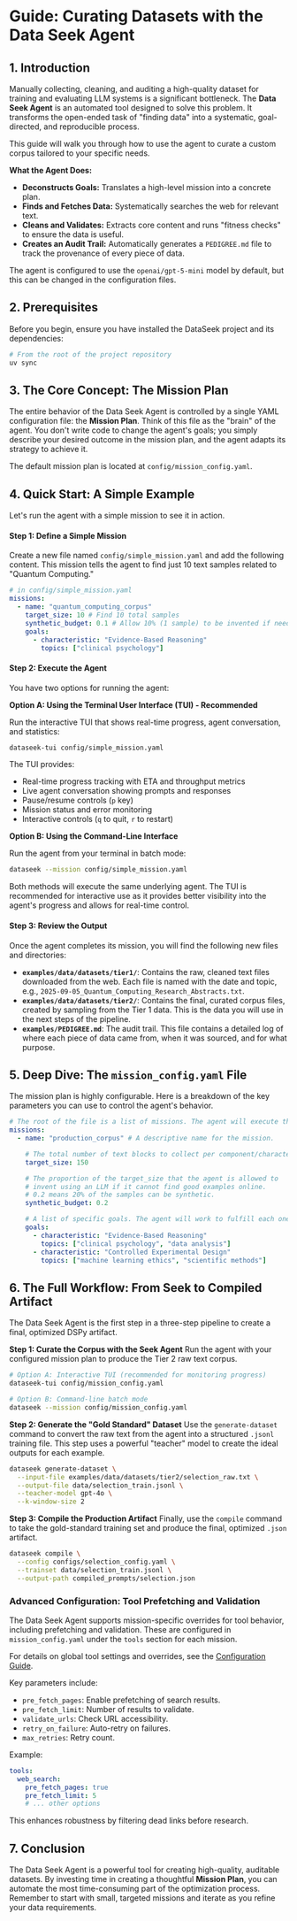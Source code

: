 # Guide: Curating Datasets with the Data Seek Agent

## 1. Introduction

Manually collecting, cleaning, and auditing a high-quality dataset for training and evaluating LLM systems is a significant bottleneck. The **Data Seek Agent** is an automated tool designed to solve this problem. It transforms the open-ended task of "finding data" into a systematic, goal-directed, and reproducible process.

This guide will walk you through how to use the agent to curate a custom corpus tailored to your specific needs.

**What the Agent Does:**

*   **Deconstructs Goals:** Translates a high-level mission into a concrete plan.
*   **Finds and Fetches Data:** Systematically searches the web for relevant text.
*   **Cleans and Validates:** Extracts core content and runs "fitness checks" to ensure the data is useful.
*   **Creates an Audit Trail:** Automatically generates a `PEDIGREE.md` file to track the provenance of every piece of data.

The agent is configured to use the `openai/gpt-5-mini` model by default, but this can be changed in the configuration files.

## 2. Prerequisites

Before you begin, ensure you have installed the DataSeek project and its dependencies:

```bash
# From the root of the project repository
uv sync
```

## 3. The Core Concept: The Mission Plan

The entire behavior of the Data Seek Agent is controlled by a single YAML configuration file: the **Mission Plan**. Think of this file as the "brain" of the agent. You don't write code to change the agent's goals; you simply describe your desired outcome in the mission plan, and the agent adapts its strategy to achieve it.

The default mission plan is located at `config/mission_config.yaml`.

## 4. Quick Start: A Simple Example

Let's run the agent with a simple mission to see it in action.

#### **Step 1: Define a Simple Mission**

Create a new file named `config/simple_mission.yaml` and add the following content. This mission tells the agent to find just 10 text samples related to "Quantum Computing."

```yaml
# in config/simple_mission.yaml
missions:
  - name: "quantum_computing_corpus"
    target_size: 10 # Find 10 total samples
    synthetic_budget: 0.1 # Allow 10% (1 sample) to be invented if needed
    goals:
      - characteristic: "Evidence-Based Reasoning"
        topics: ["clinical psychology"]
```

#### **Step 2: Execute the Agent**

You have two options for running the agent:

**Option A: Using the Terminal User Interface (TUI) - Recommended**

Run the interactive TUI that shows real-time progress, agent conversation, and statistics:

```bash
dataseek-tui config/simple_mission.yaml
```

The TUI provides:
- Real-time progress tracking with ETA and throughput metrics
- Live agent conversation showing prompts and responses
- Pause/resume controls (`p` key)
- Mission status and error monitoring
- Interactive controls (`q` to quit, `r` to restart)

**Option B: Using the Command-Line Interface**

Run the agent from your terminal in batch mode:

```bash
dataseek --mission config/simple_mission.yaml
```

Both methods will execute the same underlying agent. The TUI is recommended for interactive use as it provides better visibility into the agent's progress and allows for real-time control.

#### **Step 3: Review the Output**

Once the agent completes its mission, you will find the following new files and directories:

*   **`examples/data/datasets/tier1/`**: Contains the raw, cleaned text files downloaded from the web. Each file is named with the date and topic, e.g., `2025-09-05_Quantum_Computing_Research_Abstracts.txt`.
*   **`examples/data/datasets/tier2/`**: Contains the final, curated corpus files, created by sampling from the Tier 1 data. This is the data you will use in the next steps of the pipeline.
*   **`examples/PEDIGREE.md`**: The audit trail. This file contains a detailed log of where each piece of data came from, when it was sourced, and for what purpose.

## 5. Deep Dive: The `mission_config.yaml` File

The mission plan is highly configurable. Here is a breakdown of the key parameters you can use to control the agent's behavior.

```yaml
# The root of the file is a list of missions. The agent will execute them sequentially.
missions:
  - name: "production_corpus" # A descriptive name for the mission.

    # The total number of text blocks to collect per component/characteristic.
    target_size: 150

    # The proportion of the target_size that the agent is allowed to
    # invent using an LLM if it cannot find good examples online.
    # 0.2 means 20% of the samples can be synthetic.
    synthetic_budget: 0.2

    # A list of specific goals. The agent will work to fulfill each one.
    goals:
      - characteristic: "Evidence-Based Reasoning"
        topics: ["clinical psychology", "data analysis"]
      - characteristic: "Controlled Experimental Design"
        topics: ["machine learning ethics", "scientific methods"]
```

## 6. The Full Workflow: From Seek to Compiled Artifact

The Data Seek Agent is the first step in a three-step pipeline to create a final, optimized DSPy artifact.

**Step 1: Curate the Corpus with the Seek Agent**
Run the agent with your configured mission plan to produce the Tier 2 raw text corpus.

```bash
# Option A: Interactive TUI (recommended for monitoring progress)
dataseek-tui config/mission_config.yaml

# Option B: Command-line batch mode
dataseek --mission config/mission_config.yaml
```

**Step 2: Generate the "Gold Standard" Dataset**
Use the `generate-dataset` command to convert the raw text from the agent into a structured `.jsonl` training file. This step uses a powerful "teacher" model to create the ideal outputs for each example.

```bash
dataseek generate-dataset \
  --input-file examples/data/datasets/tier2/selection_raw.txt \
  --output-file data/selection_train.jsonl \
  --teacher-model gpt-4o \
  --k-window-size 2
```

**Step 3: Compile the Production Artifact**
Finally, use the `compile` command to take the gold-standard training set and produce the final, optimized `.json` artifact.

```bash
dataseek compile \
  --config configs/selection_config.yaml \
  --trainset data/selection_train.jsonl \
  --output-path compiled_prompts/selection.json
```

### Advanced Configuration: Tool Prefetching and Validation

The Data Seek Agent supports mission-specific overrides for tool behavior, including prefetching and validation. These are configured in `mission_config.yaml` under the `tools` section for each mission.

For details on global tool settings and overrides, see the [Configuration Guide](../configuration-guide.md#mission_configyaml-mission-specific-configuration).

Key parameters include:
- `pre_fetch_pages`: Enable prefetching of search results.
- `pre_fetch_limit`: Number of results to validate.
- `validate_urls`: Check URL accessibility.
- `retry_on_failure`: Auto-retry on failures.
- `max_retries`: Retry count.

Example:
```yaml
tools:
  web_search:
    pre_fetch_pages: true
    pre_fetch_limit: 5
    # ... other options
```

This enhances robustness by filtering dead links before research.

## 7. Conclusion

The Data Seek Agent is a powerful tool for creating high-quality, auditable datasets. By investing time in creating a thoughtful **Mission Plan**, you can automate the most time-consuming part of the optimization process. Remember to start with small, targeted missions and iterate as you refine your data requirements.
